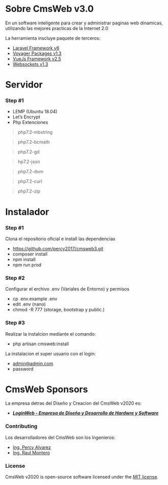 
# Sobre CmsWeb v3.0

En un software inteligente para crear y administrar paginas web dinamicas, utilizando las mejores practicas de la Internet 2.0

La herramienta inscluye paquete de terceros:

- [Laravel Framework v6](#)
- [Voyager Packages v1.3](#)
- [VueJs Framework v2.5](#)
- [Websockets v1.3](#)

# Servidor
### Step #1
- LEMP (Ubuntu 18.04)
- Let’s Encrypt 
- Php Extenciones
> php7.2-mbstring

> php7.2-bcmath

> php7.2-gd

> hp7.2-json

> php7.2-dom

> php7.2-curl

> php7.2-zip

# Instalador
### Step #1
Clona el repositorio oficial e install las dependencias
- https://github.com/percy2017/cmsweb3.git
- composer install
- npm install
- npm run prod

### Step #2
Configurar el erchivo .env (Variales de Entorno) y permisos
-   cp .env.example .env
-   edit .env (nano)   
-   chmod -R 777 (storage, bootstrap y public.)

### Step #3
Realizar la instalcion mediante el comando:
-   php artisan cmsweb:install

La instalacion el super usuario con el login:
-   admin@admin.com 
-   password
# CmsWeb Sponsors

La empresa detras del Diseño y Creacion del CmsWeb v2020 es:

- ***[LoginWeb - Empresa de Diseño y Desarrollo de Hardwre y Software](https://loginweb.net/)***

### Contributing

Los desarrolladores del CmsWeb son los Ingenieros:
- [Ing. Percy Alvarez](#)
- [Ing. Raul Montero](#)


### License

CmsWeb v2020 is open-source software licensed under the [MIT license](https://opensource.org/licenses/MIT).
